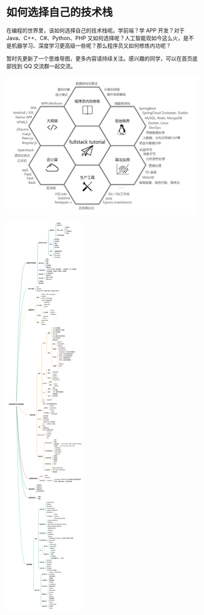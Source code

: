 # 如何选择自己的技术栈

在编程的世界里，该如何选择自己的技术栈呢。学前端？学 APP 开发？对于 Java、C++、C#、Python、PHP 又如何选择呢？人工智能现如今这么火，是不是机器学习、深度学习更高级一些呢？那么程序员又如何修炼内功呢？

暂时先更新了一个思维导图，更多内容请持续关注。感兴趣的同学，可以在首页底部找到 QQ 交流群一起交流。

![](.././assets/fullstack-tutorial-2019.png)

![](./assets/full-stack-dev-mind.svg)